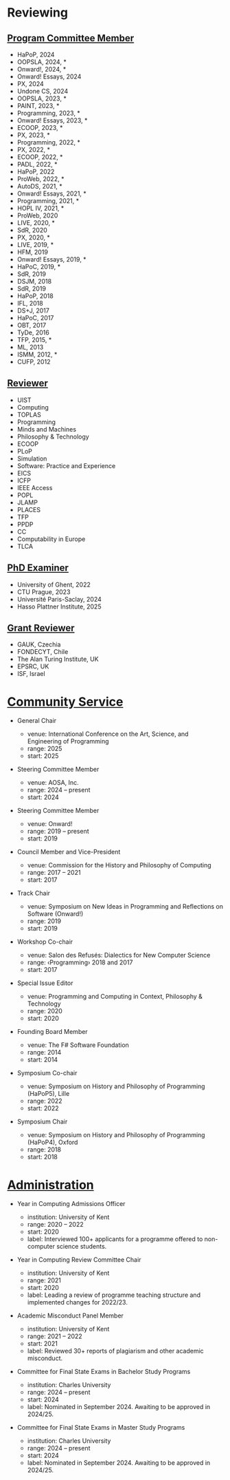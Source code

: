 # Reviewing

## [Program Committee Member](#pc)

* HaPoP, 2024
* OOPSLA, 2024, *
* Onward!, 2024, *
* Onward! Essays, 2024
* PX, 2024
* Undone CS, 2024
* OOPSLA, 2023, *
* PAINT, 2023, *
* Programming, 2023, *
* Onward! Essays, 2023, *
* ECOOP, 2023, *
* PX, 2023, *
* Programming, 2022, *
* PX, 2022, *
* ECOOP, 2022, *
* PADL, 2022, *
* HaPoP, 2022
* ProWeb, 2022, *
* AutoDS, 2021, *
* Onward! Essays, 2021, *
* Programming, 2021, *
* HOPL IV, 2021, *
* ProWeb, 2020
* LIVE, 2020, *
* SdR, 2020
* PX, 2020, *
* LIVE, 2019, *
* HFM, 2019
* Onward! Essays, 2019, *
* HaPoC, 2019, *
* SdR, 2019
* DSJM, 2018
* SdR, 2019
* HaPoP, 2018
* IFL, 2018
* DS+J, 2017
* HaPoC, 2017
* OBT, 2017
* TyDe, 2016
* TFP, 2015, *
* ML, 2013
* ISMM, 2012, *
* CUFP, 2012
  
## [Reviewer](#reviewer)

* UIST
* Computing
* TOPLAS
* Programming
* Minds and Machines
* Philosophy & Technology
* ECOOP
* PLoP
* Simulation
* Software: Practice and Experience
* EICS
* ICFP
* IEEE Access
* POPL
* JLAMP 
* PLACES
* TFP 
* PPDP
* CC
* Computability in Europe  
* TLCA

## [PhD Examiner](#phd)

* University of Ghent, 2022
* CTU Prague, 2023
* Université Paris-Saclay, 2024
* Hasso Plattner Institute, 2025

## [Grant Reviewer](#grant)

* GAUK, Czechia
* FONDECYT, Chile
* The&nbsp;Alan&nbsp;Turing&nbsp;Institute, UK
* EPSRC, UK
* ISF, Israel

# [Community Service](#service)

* General Chair
  - venue: International Conference on the Art, Science, and Engineering of Programming 
  - range: 2025
  - start: 2025

* Steering Committee Member
  - venue: AOSA, Inc. 
  - range: 2024 – present
  - start: 2024

* Steering Committee Member
  - venue: Onward! 
  - range: 2019 – present
  - start: 2019

* Council Member and Vice-President
  - venue: Commission for the History and Philosophy of Computing
  - range: 2017 – 2021
  - start: 2017

* Track Chair
  - venue: Symposium on New Ideas in Programming and Reflections on Software (Onward!)
  - range: 2019
  - start: 2019

* Workshop Co-chair
  - venue: Salon des Refusés: Dialectics for New Computer Science
  - range: ‹Programming› 2018 and 2017
  - start: 2017

* Special Issue Editor
  - venue: Programming and Computing in Context, Philosophy & Technology
  - range: 2020
  - start: 2020

* Founding Board Member
  - venue: The F# Software Foundation
  - range: 2014
  - start: 2014

* Symposium Co-chair
  - venue: Symposium on History and Philosophy of Programming (HaPoP5), Lille
  - range: 2022
  - start: 2022

* Symposium Chair
  - venue: Symposium on History and Philosophy of Programming (HaPoP4), Oxford
  - range: 2018
  - start: 2018

# [Administration](#admin)

* Year in Computing Admissions Officer
  - institution: University of Kent
  - range: 2020 – 2022
  - start: 2020
  - label: Interviewed 100+ applicants for a programme offered to non-computer science students.

* Year in Computing Review Committee Chair
  - institution: University of Kent
  - range: 2021
  - start: 2020
  - label: Leading a review of programme teaching structure and implemented changes for 2022/23.

* Academic Misconduct Panel Member
  - institution: University of Kent
  - range: 2021 – 2022
  - start: 2021
  - label: Reviewed 30+ reports of plagiarism and other academic misconduct.

* Committee for Final State Exams in Bachelor Study Programs
  - institution: Charles University
  - range: 2024 – present
  - start: 2024
  - label: Nominated in September 2024. Awaiting to be approved in 2024/25.

* Committee for Final State Exams in Master Study Programs
  - institution: Charles University
  - range: 2024 – present
  - start: 2024
  - label: Nominated in September 2024. Awaiting to be approved in 2024/25.
